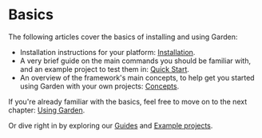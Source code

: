 # Basics

The following articles cover the basics of installing and using Garden:

  * Installation instructions for your platform: [Installation](./basics/installation.md).
  * A very brief guide on the main commands you should be familiar with, and an example project to test them in: [Quick Start](./basics/quick-start.md).
  * An overview of the framework's main concepts, to help get you started using Garden with your own projects: [Concepts](./basics/concepts.md).

If you're already familiar with the basics, feel free to move on to the next chapter: [Using Garden](./using-garden/README.md). 

Or dive right in by exploring our [Guides](./guides/README.md) and [Example projects](./example-projects/README.md).
